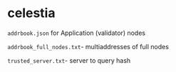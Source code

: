 # celestia

`addrbook.json` for Application (validator) nodes

`addrbook_full_nodes.txt`- multiaddresses of full nodes

`trusted_server.txt`- server to query hash


